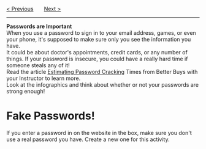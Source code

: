 <a href="/v3/Optional-Challenges/Creating-a-Story.md">&lt; Previous</a>
&nbsp;&nbsp;&nbsp;&nbsp;&nbsp;
<a href="/v3/Optional-Challenges/Password-Protection.md">Next &gt;</a>
<hr>
<b>Passwords are Important</b>
<br>
When you use a password to sign in to your email address, games, or even your phone, it's supposed to make sure only you see the information you have.
<br>
It could be about doctor's appointments, credit cards, or any number of things. If your password is insecure, you could have a really hard time if someone steals any of it!
<br>
Read the article <a href="http://www.betterbuys.com/estimating-password-cracking-times/">Estimating Password Cracking</a> Times from Better Buys with your Instructor to learn more.
<br>
Look at the infographics and think about whether or not your passwords are strong enough!
<h1>Fake Passwords!</h1>
If you enter a password in on the website in the box, make sure you don't use a real password you have. Create a new one for this activity.
